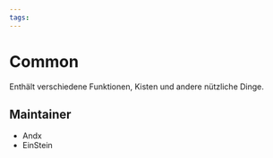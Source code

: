 ```yaml
---
tags:
---
```


# Common

Enthält verschiedene Funktionen, Kisten und andere nützliche Dinge.

## Maintainer

- Andx
- EinStein
